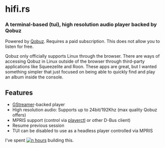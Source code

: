 # hifi.rs

### A terminal-based (tui), high resolution audio player backed by Qobuz

Powered by [Qobuz](https://www.qobuz.com). Requires a paid subscription. This does not allow you to listen for free.

Qobuz only officially supports Linux through the browser. There are ways of accessing Qobuz in Linux outside of the browser through third-party applications like Squeezelite and Roon. These apps are great, but I wanted something simpler that just focused on being able to quickly find and play an album inside the console.

## Features

- [GStreamer](https://gstreamer.freedesktop.org/)-backed player
- High resolution audio: Supports up to 24bit/192Khz (max quality Qobuz offers)
- MPRIS support (control via [playerctl](https://github.com/altdesktop/playerctl) or other D-Bus client)
- Resume previous session
- TUI can be disabled to use as a headless player controlled via MPRIS

I've spent [![n hours](https://wakatime.com/badge/github/iamdb/hifi.rs.svg)](https://wakatime.com/badge/github/iamdb/hifi.rs) building this.
